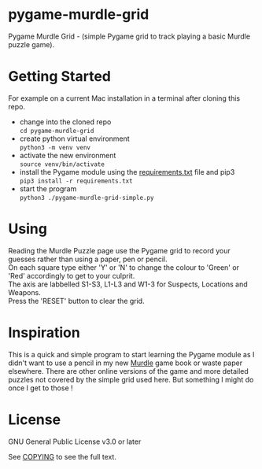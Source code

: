 # pygame-murdle-grid
Pygame Murdle Grid - (simple Pygame grid to track playing a basic Murdle puzzle game).

# Getting Started
For example on a current Mac installation in a terminal after cloning this repo.
- change into the cloned repo<br>
  `cd pygame-murdle-grid`
- create python virtual environment<br>
  `python3 -m venv venv`
- activate the new environment<br>
  `source venv/bin/activate`
- install the Pygame module using the [requirements.txt](requirements.txt) file and pip3<br>
  `pip3 install -r requirements.txt`
- start the program<br>
  `python3 ./pygame-murdle-grid-simple.py`

# Using
Reading the Murdle Puzzle page use the Pygame grid to record your guesses rather than using a paper, pen or pencil.<br>
On each square type either 'Y' or 'N' to change the colour to 'Green' or 'Red' accordingly to get to your culprit.<br>
The axis are labbelled S1-S3, L1-L3 and W1-3 for Suspects, Locations and Weapons.<br>
Press the 'RESET' button to clear the grid.<br>

# Inspiration
This is a quick and simple program to start learning the Pygame module as I didn't want to use a pencil in my new [Murdle](https://www.waterstones.com/book/murdle/g-t-karber/9781800818026) game book or waste paper elsewhere.  There are other online versions of the game and more detailed puzzles not covered by the simple grid used here.  But something I might do once I get to those !

# License
GNU General Public License v3.0 or later

See [COPYING](COPYING) to see the full text.

